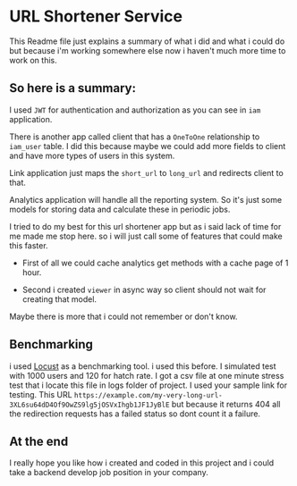 # URL Shortener Service

This Readme file just explains a summary of what i did and what 
i could do but because i'm working somewhere else now i haven't 
much more time to work on this.

So here is a summary:
--------
I used ```JWT``` for authentication and authorization as you can see in `iam` application.

There is another app called client that has a ```OneToOne``` relationship to
```iam_user``` table. I did this because maybe we could add more fields to client 
and have more types of users in this system.

Link application just maps the `short_url` to `long_url` and redirects client to that.

Analytics application will handle all the reporting system. So it's just some models for storing 
data and calculate these in periodic jobs.

I tried to do my best for this url shortener app but as i said lack of time for me 
made me stop here. so i will just call some of features that could make this faster.

- First of all we could cache analytics get methods with a cache page of 1 hour.

- Second i created ``viewer`` in async way so client should not wait for creating that model.

Maybe there is more that i could not remember or don't know.

Benchmarking
------
i used  [Locust](https://locust.io/) as a benchmarking tool. i used this before. I simulated 
test with 1000 users and 120 for hatch rate. I got a csv file at one minute stress test that 
i locate this file in logs folder of project. I used your sample link for testing.
This URL `https://example.com/my-very-long-url-3XL6su64dD4Of9OwZS9lg5jOSVxIhgb1JF1JyBlE` but because 
it returns 404 all the redirection requests has a failed status so dont count it a failure.

At the end
-----
I really hope you like how i created and coded in this project
and i could take a backend develop job position in your company.
